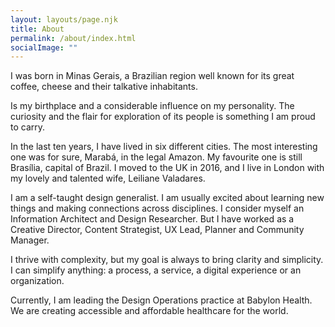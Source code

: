 ```yaml
---
layout: layouts/page.njk
title: About
permalink: /about/index.html
socialImage: ""
---
```


I was born in Minas Gerais, a Brazilian region well known for its great coffee, cheese and their talkative inhabitants. 

Is my birthplace and a considerable influence on my personality. The curiosity and the flair for exploration of its people is something I am proud to carry. 

In the last ten years, I have lived in six different cities. The most interesting one was for sure, Marabá, in the legal Amazon. My favourite one is still Brasília, capital of Brazil. I moved to the UK in 2016, and I live in London with my lovely and talented wife, Leiliane Valadares.  

I am a self-taught design generalist. I am usually excited about learning new things and making connections across disciplines. I consider myself an Information Architect and Design Researcher. But I have worked as a Creative Director, Content Strategist, UX Lead, Planner and Community Manager. 

I thrive with complexity, but my goal is always to bring clarity and simplicity. I can simplify anything: a process, a service, a digital experience or an organization.

Currently, I am leading the Design Operations practice at Babylon Health. We are creating accessible and affordable healthcare for the world.

